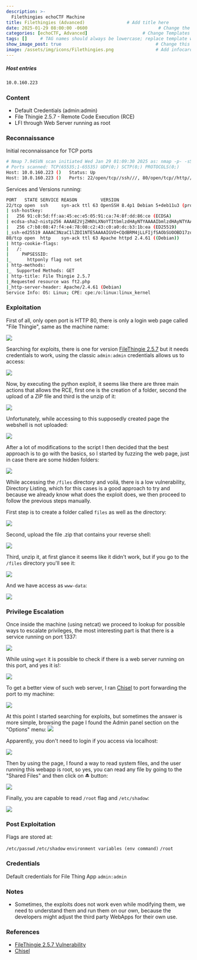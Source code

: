 ```yaml
---
description: >-
  Filethingies echoCTF Machine
title: Filethingies (Advanced)                # Add title here
date: 2025-01-29 08:00:00 -0600                           # Change the date to match completion date
categories: [echoCTF, Advanced]                     # Change Templates to Writeup
tags: []     # TAG names should always be lowercase; replace template with writeup, and add relevant tags
show_image_post: true                                    # Change this to true
image: /assets/img/icons/Filethingies.png                # Add infocard image here for post preview image
---
```

##### Host entries
```bash
10.0.160.223
```

### Content

- Default Credentials (admin:admin)
- File Thingie 2.5.7 - Remote Code Execution (RCE)
- LFI through Web Server running as root 

### Reconnaissance

Initial reconnaissance for TCP ports
```bash
# Nmap 7.94SVN scan initiated Wed Jan 29 01:09:30 2025 as: nmap -p- -sS --open --min-rate 500 -Pn -n -vvvv -oG allPorts 10.0.160.223
# Ports scanned: TCP(65535;1-65535) UDP(0;) SCTP(0;) PROTOCOLS(0;)
Host: 10.0.160.223 ()   Status: Up
Host: 10.0.160.223 ()   Ports: 22/open/tcp//ssh///, 80/open/tcp//http///
```
Services and Versions running:
```bash
PORT   STATE SERVICE REASON         VERSION
22/tcp open  ssh     syn-ack ttl 63 OpenSSH 8.4p1 Debian 5+deb11u3 (protocol 2.0)
| ssh-hostkey: 
|   256 91:c0:5d:ff:aa:45:ec:e5:05:91:ca:74:8f:dd:86:ce (ECDSA)
| ecdsa-sha2-nistp256 AAAAE2VjZHNhLXNoYTItbmlzdHAyNTYAAAAIbmlzdHAyNTYAAABBBG7Vc5YmzKar1YnN4aSeb7O39QE2U4WOBLFpBUfNO77vlyKUuCYgZDz2DPlODfkt+cczeRq9OUv4VMx4KPGBlLc=
|   256 c7:b8:08:47:f4:e4:78:08:c2:43:c0:a0:dc:b3:1b:ea (ED25519)
|_ssh-ed25519 AAAAC3NzaC1lZDI1NTE5AAAAIGVO+CQdBRM4jLLFIjfSAObSUOOBD17zqgy3g8loP1ke
80/tcp open  http    syn-ack ttl 63 Apache httpd 2.4.61 ((Debian))
| http-cookie-flags: 
|   /: 
|     PHPSESSID: 
|_      httponly flag not set
| http-methods: 
|_  Supported Methods: GET
| http-title: File Thingie 2.5.7
|_Requested resource was ft2.php
|_http-server-header: Apache/2.4.61 (Debian)
Service Info: OS: Linux; CPE: cpe:/o:linux:linux_kernel
```

### Exploitation

First of all, only open port is HTTP 80, there is only a login web page called "File Thingie", same as the machine name:

![](/assets/img/Pasted-image-20250129165347.png)

Searching for exploits, there is one for version [FileThingie 2.5.7](https://www.exploit-db.com/exploits/47349) but it needs credentials to work, using the classic `admin:admin` credentials allows us to access:

![](/assets/img/Pasted-image-20250129170009.png)

Now, by executing the python exploit, it seems like there are three main actions that allows the RCE, first one is the creation of a folder, second the upload of a ZIP file and third is the unzip of it:

![](/assets/img/Pasted-image-20250129170259.png)

Unfortunately, while accessing to this supposedly created page the webshell is not uploaded:

![](/assets/img/Pasted-image-20250129170538.png)

After a lot of modifications to the script I then decided that the best approach is to go with the basics, so I started by fuzzing the web page, just in case there are some hidden folders:

![](/assets/img/Pasted-image-20250129170717.png)

While accessing the `/files` directory and voilá, there is a low vulnerability, Directory Listing, which for this cases is a good approach to try and because we already know what does the exploit does, we then proceed to follow the previous steps manually.

First step is to create a folder called `files` as well as the directory:

![](/assets/img/Pasted-image-20250129171039.png)

Second, upload the file .zip that contains your reverse shell:

![](/assets/img/Pasted-image-20250129171144.png)

Third, unzip it, at first glance it seems like it didn't work, but if you go to the `/files` directory you'll see it:

![](/assets/img/Pasted-image-20250129171315.png)

And we have access as `www-data`:

![](/assets/img/Pasted-image-20250129171419.png)

### Privilege Escalation

Once inside the machine (using netcat) we proceed to lookup for possible ways to escalate privileges, the most interesting part is that there is a service running on port 1337:

![](/assets/img/Pasted-image-20250129173228.png)

While using `wget` it is possible to check if there is a web server running on this port, and yes it is!:

![](/assets/img/Pasted-image-20250129173451.png)

To get a better view of such web server, I ran [Chisel](https://shuciran.github.io/posts/Chisel/) to port forwarding the port to my machine:

![](/assets/img/Pasted-image-20250129175951.png)

At this point I started searching for exploits, but sometimes the answer is more simple, browsing the page I found the Admin panel section on the "Options" menu:
![](/assets/img/Pasted-image-20250129180130.png)

Apparently, you don't need to login if you access via localhost:

![](/assets/img/Pasted-image-20250129181200.png)

Then by using the page, I found a way to read system files, and the user running this webapp is root, so yes, you can read any file by going to the "Shared Files" and then click on ⏏ button:

![](/assets/img/Pasted-image-20250129181320.png)

Finally, you are capable to read `/root` flag and `/etc/shadow`:

![](/assets/img/Pasted-image-20250129181813.png)

### Post Exploitation

Flags are stored at:

`/etc/passwd`
`/etc/shadow`
`environment variables (env command)`
`/root`

### Credentials

Default credentials for File Thing App `admin:admin`

### Notes

- Sometimes, the exploits does not work even while modifying them, we need to understand them and run them on our own, because the developers might adjust the third party WebApps for their own use.

### References

- [FileThingie 2.5.7 Vulnerability](https://www.exploit-db.com/exploits/47349)
- [Chisel](https://shuciran.github.io/posts/Chisel/)

